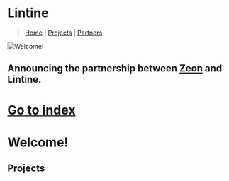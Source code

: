 # Lintine
> [Home](https://lintine.github.io/index) | [Projects](https://lintine.github.io/projects) | [Partners](https://lintine.github.io/partners)

![Welcome!](https://media.discordapp.net/attachments/808360760593612840/898310434539585597/unknown.png "what are you staring at?")
## Announcing the partnership between [Zeon](https://zeon.dev/) and Lintine.
# [Go to index](https://lintine.github.io/INDEXPAGE)
# Welcome!
## Projects

